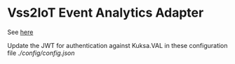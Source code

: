 <!---
  Copyright (c) 2021 Robert Bosch GmbH

  This Source Code Form is subject to the terms of the Mozilla Public
  License, v. 2.0. If a copy of the MPL was not distributed with this
  file, You can obtain one at https://mozilla.org/MPL/2.0/.

  SPDX-License-Identifier: MPL-2.0
-->

# Vss2IoT Event Analytics Adapter

See [here](https://github.com/GENIVI/iot-event-analytics/browse/docker/vss2iotea)

Update the JWT for authentication against Kuksa.VAL in these configuration file _./config/config.json_
